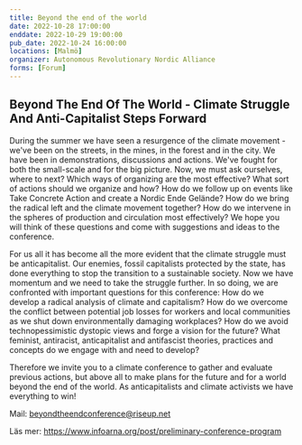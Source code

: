 ```yaml
---
title: Beyond the end of the world
date: 2022-10-28 17:00:00
enddate: 2022-10-29 19:00:00
pub_date: 2022-10-24 16:00:00
locations: [Malmö]
organizer: Autonomous Revolutionary Nordic Alliance
forms: [Forum]
---
```

## Beyond The End Of The World - Climate Struggle And Anti-Capitalist Steps Forward

During  the summer we have seen a resurgence of the climate movement - we've  been on the streets, in the mines, in the forest and in the city. We  have been in demonstrations, discussions and actions. We've fought for  both the small-scale and for the big picture. Now, we must ask ourselves, where to next? Which ways of organizing are the most effective? What sort of actions should we organize and how? 
How do we follow up on events like Take Concrete Action and create a Nordic Ende Gelände? How do we bring the radical left and the climate movement together? How do we intervene in the spheres of production and circulation most effectively? We hope you will think of these questions and come with suggestions and ideas to the conference.

For  us all it has become all the more evident that the climate struggle  must be anticapitalist. Our enemies, fossil capitalists protected by the  state,  has done everything to stop the transition to a sustainable society.  Now we have momentum and we need to take the struggle further.  In so doing, we are confronted with important questions for this  conference: How do we develop a radical analysis of climate and  capitalism? How do we overcome the conflict between potential job losses  for workers and local communities as we shut down environmentally  damaging workplaces?  How do we avoid technopessimistic dystopic views and forge a vision for  the future? What feminist, antiracist, anticapitalist and antifascist  theories, practices and concepts do we engage with and need to develop? 

Therefore  we invite you to a climate conference to gather and evaluate previous  actions, but above all to make plans for the future and for a world  beyond the end of the world. As anticapitalists and climate activists we  have everything to win! 

Mail: beyondtheendconference@riseup.net

Läs mer: https://www.infoarna.org/post/preliminary-conference-program